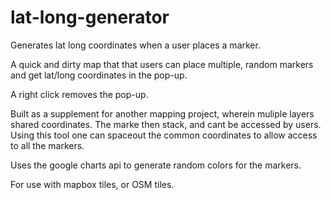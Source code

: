 # lat-long-generator
Generates lat long coordinates when a user places a marker. 

A quick and dirty map that that users can place multiple, random markers and get lat/long coordinates in the pop-up.

A right click removes the pop-up.

Built as a supplement for another mapping project, wherein muliple layers shared coordinates. The marke then stack, and cant be accessed by users. Using this tool one can spaceout the common coordinates to allow access to all the markers.

Uses the google charts api to generate random colors for the markers.

For use with mapbox tiles, or OSM tiles.
 


